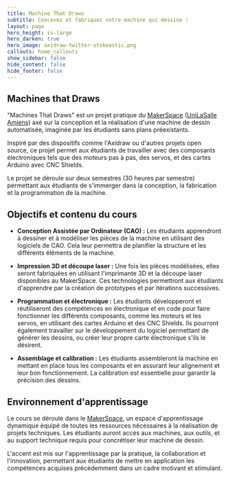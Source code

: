```yaml
---
title: Machine That Draws
subtitle: Concevez et fabriquez votre machine qui dessine !
layout: page
hero_height: is-large
hero_darken: true
hero_image: axidraw-twitter-stokeastic.png
callouts: home_callouts
show_sidebar: false
hide_content: false
hide_footer: false
---
```

## Machines that Draws

"Machines That Draws" est un projet pratique du [MakerSpace](makerspace-amiens.fr) ([UniLaSalle Amiens](https://www.unilasalle-amiens.fr)) axé sur la conception et la réalisation d'une machine de dessin automatisée, imaginée par les étudiants sans plans préexistants. 

Inspiré par des dispositifs comme l'Axidraw ou d'autres projets open source, ce projet permet aux étudiants de travailler avec des composants électroniques tels que des moteurs pas à pas, des servos, et des cartes Arduino avec CNC Shields.

Le projet se déroule sur deux semestres (30 heures par semestre) permettant aux étudiants de s'immerger dans la conception, la fabrication et la programmation de la machine.

## Objectifs et contenu du cours

- **Conception Assistée par Ordinateur (CAO) :** Les étudiants apprendront à dessiner et à modéliser les pièces de la machine en utilisant des logiciels de CAO. Cela leur permettra de planifier la structure et les différents éléments de la machine.

- **Impression 3D et découpe laser :** Une fois les pièces modélisées, elles seront fabriquées en utilisant l'imprimante 3D et la découpe laser disponibles au MakerSpace. Ces technologies permettront aux étudiants d'apprendre par la création de prototypes et par itérations successives.

- **Programmation et électronique :** Les étudiants développeront et réutiliseront des compétences en électronique et en code pour faire fonctionner les différents composants, comme les moteurs et les servos, en utilisant des cartes Arduino et des CNC Shields. Ils pourront également travailler sur le développement du logiciel permettant de générer les dessins, ou créer leur propre carte électronique s'ils le désirent.

- **Assemblage et calibration :** Les étudiants assembleront la machine en mettant en place tous les composants et en assurant leur alignement et leur bon fonctionnement. La calibration est essentielle pour garantir la précision des dessins.

## Environnement d'apprentissage

Le cours se déroule dans le [MakerSpace](https://makerspace-amiens.fr), un espace d'apprentissage dynamique équipé de toutes les ressources nécessaires à la réalisation de projets techniques. Les étudiants auront accès aux machines, aux outils, et au support technique requis pour concrétiser leur machine de dessin. 

L'accent est mis sur l'apprentissage par la pratique, la collaboration et l'innovation, permettant aux étudiants de mettre en application les compétences acquises précédemment dans un cadre motivant et stimulant.